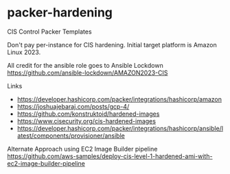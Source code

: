 # packer-hardening
CIS Control Packer Templates

Don't pay per-instance for CIS hardening.  Initial target platform is Amazon Linux 2023.

All credit for the ansible role goes to Ansible Lockdown https://github.com/ansible-lockdown/AMAZON2023-CIS

Links
* https://developer.hashicorp.com/packer/integrations/hashicorp/amazon
* https://joshuajebaraj.com/posts/gcp-4/
* https://github.com/konstruktoid/hardened-images
* https://www.cisecurity.org/cis-hardened-images
* https://developer.hashicorp.com/packer/integrations/hashicorp/ansible/latest/components/provisioner/ansible

Alternate Approach using EC2 Image Builder pipeline https://github.com/aws-samples/deploy-cis-level-1-hardened-ami-with-ec2-image-builder-pipeline